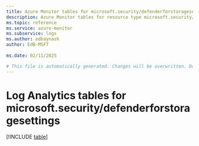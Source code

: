 ```yaml
---
title: Azure Monitor tables for microsoft.security/defenderforstoragesettings
description: Azure Monitor tables for resource type microsoft.security/defenderforstoragesettings
ms.topic: reference
ms.service: azure-monitor
ms.subservice: logs
ms.author: edbaynash
author: EdB-MSFT
   
ms.date: 02/11/2025

# This file is automatically generated. Changes will be overwritten. Do not change this file directly.
---
```


# Log Analytics tables for microsoft.security/defenderforstoragesettings  

[!INCLUDE [table](~/reusable-content/ce-skilling/azure/includes/azure-monitor/reference/tables/microsoft-security_defenderforstoragesettings-include.md)]

